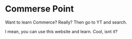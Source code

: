 # Commerse Point

Want to learn Commerce? Really?
Then go to YT and search.

I mean, you can use this website and learn. Cool, isnt it?
